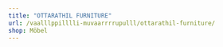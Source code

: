 ```yaml
---
title: "OTTARATHIL FURNITURE"
url: /vaalllppilllli-muvaarrrrupulll/ottarathil-furniture/
shop: Möbel
---
```

